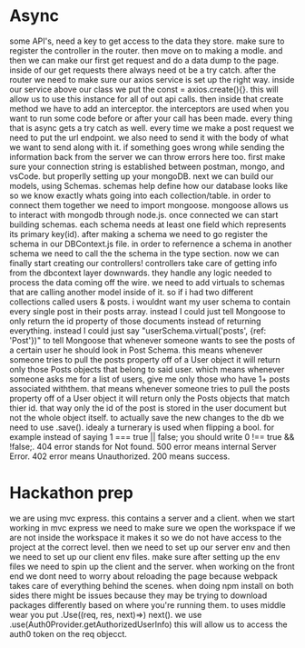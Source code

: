 # Async

some API's, need a key to get access to the data they store.
make sure to register the controller in the router. then move on to making a modle.
and then we can make our first get request and do a data dump to the page.
inside of our get requests there always need ot be a try catch.
after the router we need to make sure our axios service is set up the right way.
inside our service above our class we put the const = axios.create(){}.
this will allow us to use this instance for all of out api calls.
then inside that create method we have to add an interceptor.
the interceptors are used when you want to run some code before or after your call has been made.
every thing that is async gets a try catch as well.
every time we make a post request we need to put the url endpoint.
we also need to send it with the body of what we want to send along with it.
if something goes wrong while sending the information back from the server we can throw errors here too.
first make sure your connection string is established between postman, mongo, and vsCode.
but properlly setting up your mongoDB.
next we can build our models, using Schemas.
schemas help define how our database looks like so we know exactly whats going into each collection/table.
in order to connect them together we need to import mongoose.
mongoose allows us to interact with mongodb through node.js.
once connected we can start building schemas.
each schema needs at least one field which represents its primary key(id).
after making a schema we need to go register the schema in our DBContext.js file.
in order to refernence a schema in another schema we need to call the the schema in the type section.
now we can finally start creating our controllers!
controllers take care of getting info from the dbcontext layer downwards.
they handle any logic needed to process the data coming off the wire.
we need to add virtuals to schemas that are calling another model inside of it.
so if i had two different collections called users & posts.
i wouldnt want my user schema to contain every single post in their posts array.
instead I could just tell Mongoose to only return the id property of those documents instead of returning everything.
instead I could just say "userSchema.virtual('posts', {ref: 'Post'})"
to tell Mongoose that whenever someone wants to see the posts of a certain user he should look in Post Schema.
this means whenever someone tries to pull the posts property off of a User object it will return only those Posts objects that belong to said user.
which means whenever someone asks me for a list of users, give me only those who have 1+ posts associated withthem.
that means whenever someone tries to pull the posts property off of a User object it will return only the Posts objects that match thier id.
that way only the id of the post is stored in the user document but not the whole object itself.
to actually save the new changes to the db we need to use .save().
idealy a turnerary is used when flipping a bool.
for example instead of saying 1 === true || false;
you should write 0 !== true && !false;.
404 error stands for Not found.
500 error means internal Server Error.
402 error means Unauthorized.
200 means success.


# Hackathon prep

we are using mvc express. this contains a server and a client.
when we start working in mvc express we need to make sure we open the workspace if we are not inside the workspace it makes it so we do not have access to the project at the correct level.
then we need to set up our server env and then we need to set up our client env files.
make sure after setting up the env files we need to spin up the client and the server.
when working on the front end we dont need to worry about reloading the page because webpack takes care of everything behind the scenes.
when doing npm install on both sides there might be issues because they may be trying to download packages differently based on where you're running them.
to uses middle wear you put .Use((req, res, next)=>) next().
we use .use(Auth0Provider.getAuthorizedUserInfo)
this will allow us to access the auth0 token on the req objecct.
